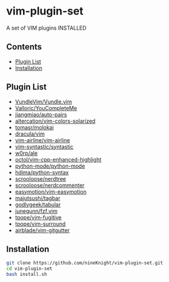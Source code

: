 # vim-plugin-set
A set of VIM plugins INSTALLED

## Contents
- [Plugin List](#plugin-list)
- [Installation](#installation)

## Plugin List
- [VundleVim/Vundle.vim](https://github.com/VundleVim/Vundle.vim.git)
- [Valloric/YouCompleteMe](https://github.com/Valloric/YouCompleteMe.git)
- [jiangmiao/auto-pairs](https://github.com/jiangmiao/auto-pairs.git)
- [altercation/vim-colors-solarized](https://github.com/altercation/vim-colors-solarized.git)
- [tomasr/molokai](https://github.com/tomasr/molokai.git)
- [dracula/vim](https://github.com/dracula/vim.git)
- [vim-airline/vim-airline](https://github.com/vim-airline/vim-airline.git)
- [vim-syntastic/syntastic](https://github.com/vim-syntastic/syntastic.git)
- [w0rp/ale](https://github.com/w0rp/ale.git)
- [octol/vim-cpp-enhanced-highlight](https://github.com/octol/vim-cpp-enhanced-highlight.git)
- [python-mode/python-mode](https://github.com/python-mode/python-mode.git)
- [hdima/python-syntax](https://github.com/hdima/python-syntax.git)
- [scrooloose/nerdtree](https://github.com/scrooloose/nerdtree.git)
- [scrooloose/nerdcommenter](https://github.com/scrooloose/nerdcommenter.git)
- [easymotion/vim-easymotion](https://github.com/easymotion/vim-easymotion.git)
- [majutsushi/tagbar](https://github.com/majutsushi/tagbar.git)
- [godlygeek/tabular](https://github.com/godlygeek/tabular.git)
- [junegunn/fzf.vim](https://github.com/junegunn/fzf.vim.git)
- [tpope/vim-fugitive](https://github.com/tpope/vim-fugitive.git)
- [tpope/vim-surround](https://github.com/tpope/vim-surround.git)
- [airblade/vim-gitgutter](https://github.com/airblade/vim-gitgutter.git)

## Installation

```bash
git clone https://github.com/nineKnight/vim-plugin-set.git
cd vim-plugin-set
bash install.sh
```
